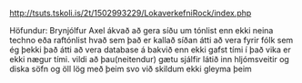 http://tsuts.tskoli.is/2t/1502993229/LokaverkefniRock/index.php

Höfundur: Brynjólfur Axel
ákvað að gera síðu um tónlist enn ekki neina techno eða raftónlist hvað sem það er kallað síðan átti að vera fyrir fólk sem ég þekki það átti að vera database á bakvið enn ekki gafst tími í það vika er ekki nægur tími. vildi að þau(neitendur) gætu sjálfir látið inn hljómsveitir og diska söfn og öll lög með þeim svo við skildum ekki gleyma þeim